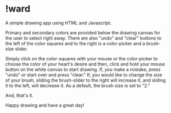 # !ward
A simple drawing app using HTML and Javascript.

Primary and secondary colors are provided below the drawing canvas for the user to select right away. There are also "undo" and "clear" buttons to the left of the color squares and to the right is a color-picker and a brush-size slider.

Simply click on the color-squares with your mouse or the color-picker to choose the color of your heart's desire and then, click and hold your mouse button on the white canvas to start drawing. If, you make a mistake, press "undo" or start over and press "clear." If, you would like to change the size of your brush, sliding the brush-slider to the right will increase it, and sliding it to the left, will decrease it. As a default, the brush size is set to "2."

And, that's it. 

Happy drawing and have a great day!